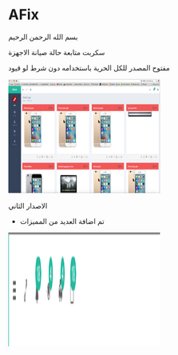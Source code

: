 # AFix


بسم الله الرحمن الرحيم




سكربت متابعة حالة صيانة الاجهزة

مفتوح المصدر للكل الحرية باستخدامه دون شرط لو قيود


 

<img src="./images/AFixScreenShot.png" alt="AFixScreen" style="width:304px;height:228px;">



الاصدار الثاني




+ تم اضافة العديد من المميزات


<img src="images/Version/1.png" alt="AFixScreen" style="width:304px;height:228px;">


